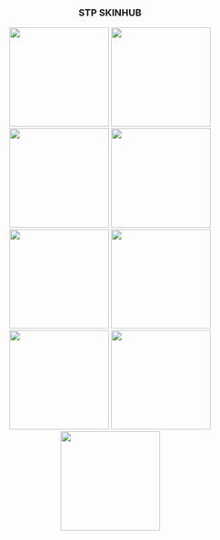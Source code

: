 ### <p align="center"> STP SKINHUB 
<p align="center">
 
 
 
 <a href="mas.md">
  <img src="https://a.ppy.sh/21821366"  
       width="175"
       height="175"></a>
  <a href="jaysn.md">
  <img src="https://a.ppy.sh/18042211"  
       width="175"
       height="175"></a>
 <a href="froslass.md">
  <img src="https://a.ppy.sh/18090086"  
       width="175"
       height="175"></a>
  <a href="jonx042.md">
  <img src="https://a.ppy.sh/18657106"  
       width="175"
       height="175"></a>
  <a href="toasty.md">
  <img src="https://a.ppy.sh/18055871"  
       width="175"
       height="175"></a>
 <a href="everybody eats.md">
  <img src="https://a.ppy.sh/20674186"  
       width="175"
       height="175"></a>
 <a href="shiidou.md">
  <img src="https://a.ppy.sh/14346246"  
       width="175"
       height="175"></a>
 <a href="yuna.md">
  <img src="https://a.gatari.pw/27785"  
       width="175"
       height="175"></a>
 <a href="kya.md">
  <img src="https://cdn.discordapp.com/attachments/1002743049987821671/1097201331623690250/aaaaaa.png"  
       width="175"
       height="175"></a>
